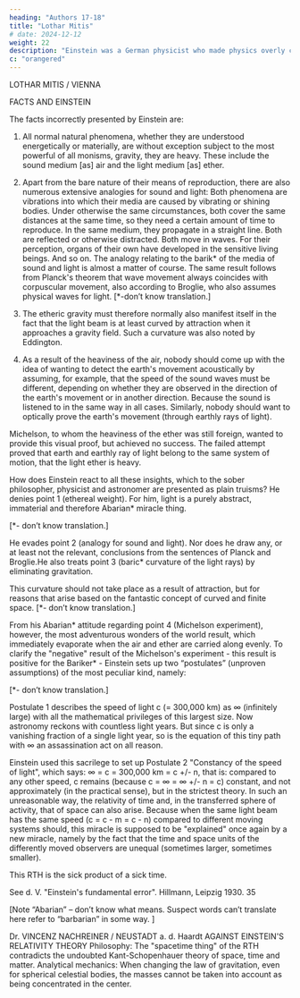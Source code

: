 ```yaml
---
heading: "Authors 17-18"
title: "Lothar Mitis"
# date: 2024-12-12
weight: 22
description: "Einstein was a German physicist who made physics overly complicated by using arbitrary tensors"
c: "orangered"
---
```



LOTHAR MITIS / VIENNA

FACTS AND EINSTEIN

The facts incorrectly presented by Einstein are:

1. All normal natural phenomena, whether they are understood energetically or materially, are
without exception subject to the most powerful of all monisms, gravity, they are heavy. These
include the sound medium [as] air and the light medium [as] ether.

2. Apart from the bare nature of their means of reproduction, there are also numerous extensive
analogies for sound and light: Both phenomena are vibrations into which their media are caused by
vibrating or shining bodies. Under otherwise the same circumstances, both cover the same distances
at the same time, so they need a certain amount of time to reproduce. In the same medium, they
propagate in a straight line. Both are reflected or otherwise distracted. Both move in waves. For
their perception, organs of their own have developed in the sensitive living beings. And so on. The
analogy relating to the barik* of the media of sound and light is almost a matter of course. The same
result follows from Planck's theorem that wave movement always coincides with corpuscular
movement, also according to Broglie, who also assumes physical waves for light.
[*-don’t know translation.]

3. The etheric gravity must therefore normally also manifest itself in the fact that the light beam is at
least curved by attraction when it approaches a gravity field. Such a curvature was also noted by
Eddington.

4. As a result of the heaviness of the air, nobody should come up with the idea of wanting to detect
the earth's movement acoustically by assuming, for example, that the speed of the sound waves
must be different, depending on whether they are observed in the direction of the earth's
movement or in another direction. Because the sound is listened to in the same way in all cases.
Similarly, nobody should want to optically prove the earth's movement (through earthly rays of
light). 

Michelson, to whom the heaviness of the ether was still foreign, wanted to provide this visual proof, but achieved no success. The failed attempt proved that earth and earthly ray of light belong to the same system of motion, that the light ether
is heavy.

How does Einstein react to all these insights, which to the sober philosopher, physicist and
astronomer are presented as plain truisms?
He denies point 1 (ethereal weight). For him, light is a purely abstract, immaterial and therefore
Abarian* miracle thing.

[*- don’t know translation.]

He evades point 2 (analogy for sound and light). Nor does he draw any, or at least not the relevant,
conclusions from the sentences of Planck and Broglie.He also treats point 3 (baric* curvature of the light rays) by eliminating gravitation. 

This curvature should not take place as a result of attraction, but for reasons that arise based on the fantastic
concept of curved and finite space.
[*- don’t know translation.]

From his Abarian* attitude regarding point 4 (Michelson experiment), however, the most
adventurous wonders of the world result, which immediately evaporate when the air and ether are
carried along evenly. To clarify the "negative" result of the Michelson's experiment - this result is
positive for the Bariker* - Einstein sets up two “postulates” (unproven assumptions) of the most
peculiar kind, namely:

[*- don’t know translation.]

Postulate 1 describes the speed of light c (= 300,000 km) as ∞ (infinitely large) with all the
mathematical privileges of this largest size. Now astronomy reckons with countless light years. But
since c is only a vanishing fraction of a single light year, so is the equation of this tiny path with ∞ an
assassination act on all reason.

Einstein used this sacrilege to set up Postulate 2 "Constancy of the speed of light", which says: ∞ = c
= 300,000 km = c +/- n, that is: compared to any other speed, c remains (because c = ∞ = ∞ +/- n =
c) constant, and not approximately (in the practical sense), but in the strictest theory.
In such an unreasonable way, the relativity of time and, in the transferred sphere of activity, that of
space can also arise. Because when the same light beam has the same speed (c = c - m = c - n)
compared to different moving systems should, this miracle is supposed to be "explained" once again
by a new miracle, namely by the fact that the time and space units of the differently moved
observers are unequal (sometimes larger, sometimes smaller).

This RTH is the sick product of a sick time.

See d. V. "Einstein's fundamental error". Hillmann, Leipzig 1930.
35

[Note “Abarian” – don’t know what means. Suspect words can’t translate here refer to “barbarian” in some way. ]








Dr. VINCENZ NACHREINER / NEUSTADT a. d. Haardt
AGAINST EINSTEIN'S RELATIVITY THEORY
Philosophy: The "spacetime thing" of the RTH contradicts the undoubted Kant-Schopenhauer theory
of space, time and matter.
Analytical mechanics: When changing the law of gravitation, even for spherical celestial bodies, the
masses cannot be taken into account as being concentrated in the center.



